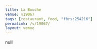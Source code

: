 ```yaml
---
title: La Bouche
venue: v19067
tags: [restaurant, food, "fhrs:254216"]
permalink: /v/19067/
layout: venue
---
```

null